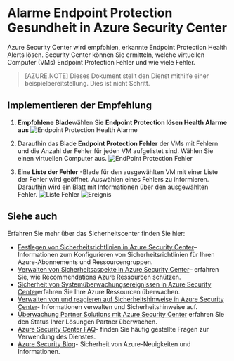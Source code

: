 <properties
   pageTitle="Alarme Endpoint Protection Gesundheit in Azure Security Center | Microsoft Azure"
   description="Dieses Dokument veranschaulicht der Azure Security Center Empfehlung **Health Alerts Endgeräteschutz zu beheben**."
   services="security-center"
   documentationCenter="na"
   authors="TerryLanfear"
   manager="MBaldwin"
   editor=""/>

<tags
   ms.service="security-center"
   ms.devlang="na"
   ms.topic="article"
   ms.tgt_pltfrm="na"
   ms.workload="na"
   ms.date="07/29/2016"
   ms.author="terrylan"/>

# <a name="resolve-endpoint-protection-health-alerts-in-azure-security-center"></a>Alarme Endpoint Protection Gesundheit in Azure Security Center

Azure Security Center wird empfohlen, erkannte Endpoint Protection Health Alerts lösen.  Security Center können Sie ermitteln, welche virtuellen Computer (VMs) Endpoint Protection Fehler und wie viele Fehler.

> [AZURE.NOTE] Dieses Dokument stellt den Dienst mithilfe einer beispielbereitstellung. Dies ist nicht Schritt.

## <a name="implement-the-recommendation"></a>Implementieren der Empfehlung

1. **Empfohlene Blade**wählen Sie **Endpoint Protection lösen Health Alarme aus**
![Endpoint Protection Health Alarme][1]

2. Daraufhin das Blade **Endpoint Protection Fehler** der VMs mit Fehlern und die Anzahl der Fehler für jeden VM aufgelistet sind. Wählen Sie einen virtuellen Computer aus.
![EndPoint Protection Fehler][2]

3. Eine **Liste der Fehler** -Blade für den ausgewählten VM mit einer Liste der Fehler wird geöffnet. Auswählen eines Fehlers zu informieren. Daraufhin wird ein Blatt mit Informationen über den ausgewählten Fehler.
![Liste Fehler][3]
  ![Ereignis][4]

## <a name="see-also"></a>Siehe auch

Erfahren Sie mehr über das Sicherheitscenter finden Sie hier:

- [Festlegen von Sicherheitsrichtlinien in Azure Security Center](security-center-policies.md)– Informationen zum Konfigurieren von Sicherheitsrichtlinien für Ihren Azure-Abonnements und Ressourcengruppen.
- [Verwalten von Sicherheitsaspekte in Azure Security Center](security-center-recommendations.md)– erfahren Sie, wie Recommendations Azure Ressourcen schützen.
- [Sicherheit von Systemüberwachungsereignissen in Azure Security Center](security-center-monitoring.md)erfahren Sie Ihre Azure Ressourcen überwachen.
- [Verwalten von und reagieren auf Sicherheitshinweise in Azure Security Center](security-center-managing-and-responding-alerts.md)- Informationen verwalten und Sicherheitshinweise auf.
- [Überwachung Partner Solutions mit Azure Security Center](security-center-partner-solutions.md) erfahren Sie den Status Ihrer Lösungen Partner überwachen.
- [Azure Security Center FAQ](security-center-faq.md)- finden Sie häufig gestellte Fragen zur Verwendung des Dienstes.
- [Azure Security Blog](http://blogs.msdn.com/b/azuresecurity/)- Sicherheit von Azure-Neuigkeiten und Informationen.

<!--Image references-->
[1]: ./media/security-center-resolve-endpoint-protection/resolve-endpoint-protection.png
[2]: ./media/security-center-resolve-endpoint-protection/endpoint-protection-failure.png
[3]: ./media/security-center-resolve-endpoint-protection/failure-list.png
[4]: ./media/security-center-resolve-endpoint-protection/failure-event.png
